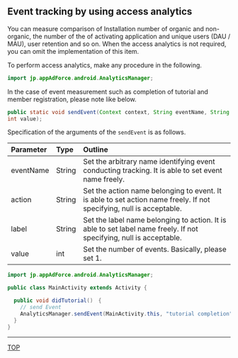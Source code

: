 ## Event tracking by using access analytics

You can measure comparison of Installation number of organic and non-organic, the number of the of activating application and unique users (DAU / MAU), user retention and so on. When the access analytics is not required, you can omit the implementation of this item.

To perform access analytics, make any procedure in the following.

```java
import jp.appAdForce.android.AnalyticsManager;
```

In the case of event measurement such as completion of tutorial and member registration, please note like below.

```java
public static void sendEvent(Context context, String eventName, String action, String label,
int value);
```

Specification of the arguments of the `sendEvent` is as follows.

|Parameter|Type|Outline|
|:------|:------|:------|
|eventName|String|Set the arbitrary name identifying event conducting tracking. It is able to set event name freely.|
|action|String|Set the action name belonging to event. It is able to set action name freely. If not specifying, null is acceptable.|
|label|String|Set the label name belonging to action. It is able to set label name freely. If not specifying, null is acceptable.|
|value|int|Set the number of events. Basically, please set 1.|

```java
import jp.appAdForce.android.AnalyticsManager;

public class MainActivity extends Activity {

  public void didTutorial()　{
    // send Event
    AnalyticsManager.sendEvent(MainActivity.this, "tutorial completion", null, null, 1);
  }
}
```

---
[TOP](/lang/en/README.md)
